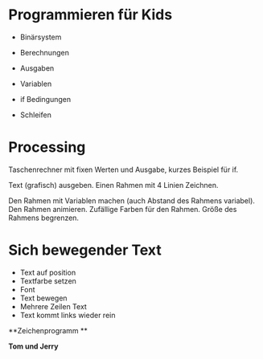 # Programmieren für Kids

- Binärsystem
- Berechnungen
- Ausgaben
- Variablen

- if Bedingungen
- Schleifen

# Processing

Taschenrechner mit fixen Werten und Ausgabe, kurzes Beispiel für if.

Text (grafisch) ausgeben. Einen Rahmen mit 4 Linien Zeichnen.

Den Rahmen mit Variablen machen (auch Abstand des Rahmens variabel). Den Rahmen animieren. Zufällige Farben für den Rahmen. Größe des Rahmens begrenzen.



# Sich bewegender Text

- Text auf position
- Textfarbe setzen
- Font
- Text bewegen
- Mehrere Zeilen Text
- Text kommt links wieder rein


**Zeichenprogramm ** 

**Tom und Jerry**

